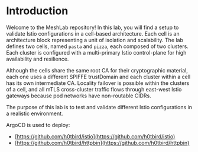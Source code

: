 # Introduction

Welcome to the MeshLab repository! In this lab, you will find a setup to validate Istio configurations in a cell-based architecture. Each cell is an architecture block representing a unit of isolation and scalability. The lab defines two cells, named `pasta` and `pizza`, each composed of two clusters. Each cluster is configured with a multi-primary Istio control-plane for high availability and resilience.

Although the cells share the same root CA for their cryptographic material, each one uses a different SPIFFE trustDomain and each cluster within a cell has its own intermediate CA. Locality failover is possible within the clusters of a cell, and all mTLS cross-cluster traffic flows through east-west Istio gateways because pod networks have non-routable CIDRs.

The purpose of this lab is to test and validate different Istio configurations in a realistic environment.

ArgoCD is used to deploy:
- [https://github.com/h0tbird/istio](https://github.com/h0tbird/istio)
- [https://github.com/h0tbird/httpbin](https://github.com/h0tbird/httpbin)
